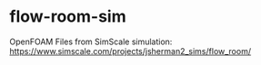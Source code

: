# flow-room-sim

OpenFOAM Files from SimScale simulation: https://www.simscale.com/projects/jsherman2_sims/flow_room/
